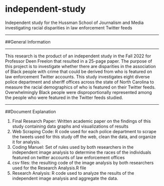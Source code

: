 # independent-study
Independent study for the Hussman School of Journalism and Media investigating racial disparities in law enforcement Twitter feeds
***

##General Information
***
This research is the product of an independent study in the Fall 2022 for Professor Deen Freelon that resulted in a 25-page paper. The purpose of this project is to investigate whether there are disparities in the association of Black people with crime that could be derived from who is featured on law enforcement Twitter accounts. This study investigates eight diverse police department and sheriff offices across the state of North Carolina to measure the racial demographics of who is featured on their Twitter feeds. Overwhelmingly Black people were disproportionally represented among the people who were featured in the Twitter feeds studied.
***

##Document Explanation
1. Final Research Paper: Written academic paper on the findings of this study containing data graphs and visualizations of results
2. Web Scraping Code: R code used for each police department to scrape the tweets used for this study off the web, clean the data, and organize it for analysis.
3. Coding Manuel: Set of rules used by both researchers in the independent image analysis to determine the races of the individuals featured on twitter accounts of law enforcement offices
4. csv files: the resulting code of the image analysis by both researchers used for the Research Analysis.R file
5. Research Analysis: R code used to analyze the results of the independent image analysis and aggregate the data.
